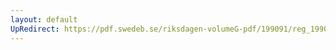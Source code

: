 ```yaml
---
layout: default
UpRedirect: https://pdf.swedeb.se/riksdagen-volumeG-pdf/199091/reg_199091/reg_199091_0869.pdf
---
```

